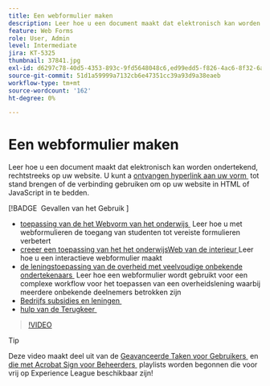 ```yaml
---
title: Een webformulier maken
description: Leer hoe u een document maakt dat elektronisch kan worden ondertekend op uw website
feature: Web Forms
role: User, Admin
level: Intermediate
jira: KT-5325
thumbnail: 37841.jpg
exl-id: d6297c78-40d5-4353-893c-9fd5648048c6,ed99edd5-f826-4ac6-8f32-6a4e6e48ddc6
source-git-commit: 51d1a59999a7132cb6e47351cc39a93d9a38eaeb
workflow-type: tm+mt
source-wordcount: '162'
ht-degree: 0%

---
```


# Een webformulier maken

Leer hoe u een document maakt dat elektronisch kan worden ondertekend, rechtstreeks op uw website. U kunt a [&#x200B; ontvangen hyperlink aan uw vorm &#x200B;](https://salesforceintegration.na2.echosign.com/public/esignWidget?wid=CBFCIBAA3AAABLblqZhBTZvjMual0H-M6HTSunw9hV1t-OdGbQI3d-nWJdEH76dHPxK1QH6DO9XGjch6QVho*) tot stand brengen of de verbinding gebruiken om op uw website in HTML of JavaScript in te bedden.

[!BADGE &#x200B; Gevallen van het Gebruik &#x200B;]

* [&#x200B; toepassing van de het Webvorm van het onderwijs &#x200B;](https://experienceleague.adobe.com/docs/document-cloud-learn/sign-learning-hub/expand/recipes/edu/usecase-edu-intern.html?lang=nl-NL)
Leer hoe u met webformulieren de toegang van studenten tot vereiste formulieren verbetert
* [&#x200B; creeer een toepassing van het het onderwijsWeb van de interieur &#x200B;](https://experienceleague.adobe.com/docs/document-cloud-learn/sign-learning-hub/expand/recipes/edu/usecase-edu-intern-create.html?lang=nl-NL)
Leer hoe u een interactieve webformulier maakt
* [&#x200B; de leningstoepassing van de overheid met veelvoudige onbekende ondertekenaars &#x200B;](https://experienceleague.adobe.com/docs/document-cloud-learn/sign-learning-hub/expand/recipes/gov/webform-multiple-signers.html?lang=nl-NL)
Leer hoe een webformulier wordt gebruikt voor een complexe workflow voor het toepassen van een overheidslening waarbij meerdere onbekende deelnemers betrokken zijn
* [&#x200B; Bedrijfs subsidies en leningen &#x200B;](https://experienceleague.adobe.com/docs/document-cloud-learn/sign-learning-hub/expand/recipes/gov/usecasegovgrants.html?lang=nl-NL)
* [&#x200B; hulp van de Terugkeer &#x200B;](https://experienceleague.adobe.com/docs/document-cloud-learn/sign-learning-hub/expand/recipes/gov/usecasegovreemployment.html?lang=nl-NL)

>[!VIDEO](https://video.tv.adobe.com/v/3425324?quality=12&learn=on&hidetitle=true&captions=dut)

>[!TIP]
>
>Deze video maakt deel uit van de [&#x200B; Geavanceerde Taken voor Gebruikers &#x200B;](https://experienceleague.adobe.com/nl/playlists/acrobat-sign-perform-advanced-tasks-business-users) en [&#x200B; die met Acrobat Sign voor Beheerders &#x200B;](https://experienceleague.adobe.com/nl/playlists/acrobat-sign-get-started-administrators) playlists worden begonnen die voor vrij op Experience League beschikbaar zijn!
